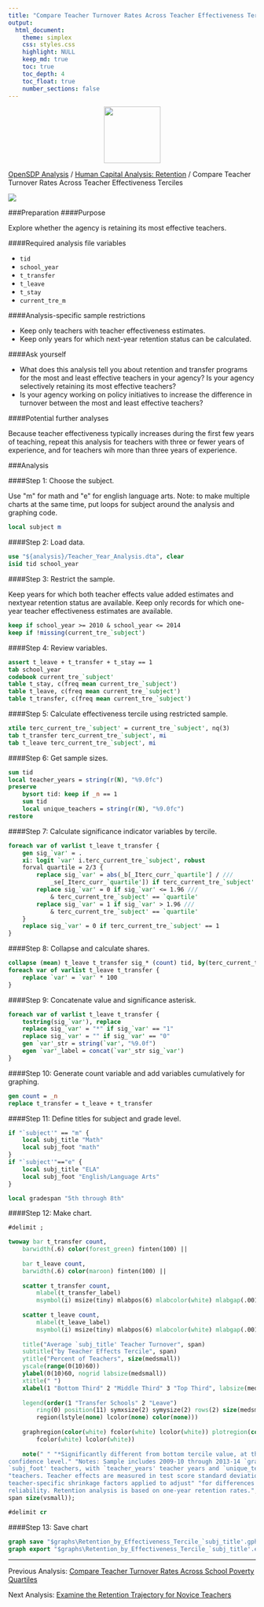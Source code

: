 ```yaml
---
title: "Compare Teacher Turnover Rates Across Teacher Effectiveness Terciles"
output: 
  html_document:
    theme: simplex
    css: styles.css
    highlight: NULL
    keep_md: true
    toc: true
    toc_depth: 4
    toc_float: true
    number_sections: false
---
```







<div class="navbar navbar-default navbar-fixed-top" id="logo">
<div class="container">
<img src="OpenSDP-Banner_crimson.jpg" style="display: block; margin: 0 auto; height: 115px;">
</div>
</div>

[OpenSDP Analysis](http://opensdp.github.io/analysis) / [Human Capital Analysis: Retention](Human_Capital_Analysis_Retention.html) / Compare Teacher Turnover Rates Across Teacher Effectiveness Terciles

![](Teacher_Turnover_by_Teacher_Effectiveness_Tercile.png)

###Preparation
####Purpose

Explore whether the agency is retaining its most effective teachers.

####Required analysis file variables

 - `tid`
 - `school_year`
 - `t_transfer`
 - `t_leave`
 - `t_stay`
 - `current_tre_m`


####Analysis-specific sample restrictions

 - Keep only teachers with teacher effectiveness estimates.
 - Keep only years for which next-year retention status can be calculated.


####Ask yourself

 - What does this analysis tell you about retention and transfer programs for the most and least effective teachers in your agency? Is your agency selectively retaining its most effective teachers?
 - Is your agency working on policy initiatives to increase the difference in turnover between the most and least effective teachers?


####Potential further analyses

Because teacher effectiveness typically increases during the first few years of teaching, repeat this analysis for teachers with three or fewer years of experience, and for teachers wih more than three years of experience.

###Analysis

####Step 1: Choose the subject.

Use "m" for math and "e" for english language arts. Note: to make multiple charts at the same time, put loops for subject around the analysis and graphing code.


```stata
local subject m
```

####Step 2: Load data.


```stata
use "${analysis}/Teacher_Year_Analysis.dta", clear
isid tid school_year
```


####Step 3: Restrict the sample.

Keep years for which both teacher effects value added estimates and nextyear retention status are available. Keep only records for which one-year teacher effectiveness estimates are available.


```stata
keep if school_year >= 2010 & school_year <= 2014
keep if !missing(current_tre_`subject')
```


####Step 4: Review variables.


```stata
assert t_leave + t_transfer + t_stay == 1
tab school_year
codebook current_tre_`subject'
table t_stay, c(freq mean current_tre_`subject')
table t_leave, c(freq mean current_tre_`subject')
table t_transfer, c(freq mean current_tre_`subject')
```


####Step 5: Calculate effectiveness tercile using restricted sample.


```stata
xtile terc_current_tre_`subject' = current_tre_`subject', nq(3)
tab t_transfer terc_current_tre_`subject', mi
tab t_leave terc_current_tre_`subject', mi
```


####Step 6: Get sample sizes.


```stata
sum tid
local teacher_years = string(r(N), "%9.0fc")
preserve
	bysort tid: keep if _n == 1
	sum tid
	local unique_teachers = string(r(N), "%9.0fc")
restore
```


####Step 7: Calculate significance indicator variables by tercile.


```stata
foreach var of varlist t_leave t_transfer {
	gen sig_`var' = .
	xi: logit `var' i.terc_current_tre_`subject', robust
	forval quartile = 2/3 {
		replace sig_`var' = abs(_b[_Iterc_curr_`quartile'] / ///
			_se[_Iterc_curr_`quartile']) if terc_current_tre_`subject' == `quartile'
		replace sig_`var' = 0 if sig_`var' <= 1.96 ///
			& terc_current_tre_`subject' == `quartile'
		replace sig_`var' = 1 if sig_`var' > 1.96 ///
			& terc_current_tre_`subject' == `quartile'
	}
	replace sig_`var' = 0 if terc_current_tre_`subject' == 1
}
```


####Step 8: Collapse and calculate shares.


```stata
collapse (mean) t_leave t_transfer sig_* (count) tid, by(terc_current_tre_`subject')
foreach var of varlist t_leave t_transfer {
	replace `var' = `var' * 100
}
```


####Step 9: Concatenate value and significance asterisk.


```stata
foreach var of varlist t_leave t_transfer {
	tostring(sig_`var'), replace
	replace sig_`var' = "*" if sig_`var' == "1"
	replace sig_`var' = "" if sig_`var' == "0"
	gen `var'_str = string(`var', "%9.0f")
	egen `var'_label = concat(`var'_str sig_`var')
}
```


####Step 10: Generate count variable and add variables cumulatively for graphing.


```stata
gen count = _n
replace t_transfer = t_leave + t_transfer
```


####Step 11: Define titles for subject and grade level.


```stata
if "`subject'" == "m" { 
	local subj_title "Math" 
	local subj_foot "math" 
}
if "`subject'"=="e" {
	local subj_title "ELA"
	local subj_foot "English/Language Arts"
}

local gradespan "5th through 8th"
```


####Step 12: Make chart.


```stata
#delimit ;

twoway bar t_transfer count,
	barwidth(.6) color(forest_green) finten(100) ||
	
	bar t_leave count,
	barwidth(.6) color(maroon) finten(100) ||
	
	scatter t_transfer count,
		mlabel(t_transfer_label) 
		msymbol(i) msize(tiny) mlabpos(6) mlabcolor(white) mlabgap(.001) ||
		
	scatter t_leave count,
		mlabel(t_leave_label) 
		msymbol(i) msize(tiny) mlabpos(6) mlabcolor(white) mlabgap(.001) ||,
		
	title("Average `subj_title' Teacher Turnover", span)
	subtitle("by Teacher Effects Tercile", span)  
	ytitle("Percent of Teachers", size(medsmall)) 
	yscale(range(0(10)60)) 
	ylabel(0(10)60, nogrid labsize(medsmall)) 
	xtitle(" ")
	xlabel(1 "Bottom Third" 2 "Middle Third" 3 "Top Third", labsize(medsmall))
	
	legend(order(1 "Transfer Schools" 2 "Leave")
		ring(0) position(11) symxsize(2) symysize(2) rows(2) size(medsmall) 
		region(lstyle(none) lcolor(none) color(none)))
		
	graphregion(color(white) fcolor(white) lcolor(white)) plotregion(color(white) 
		fcolor(white) lcolor(white))
	
	note(" " "*Significantly different from bottom tercile value, at the 95 percent 
confidence level." "Notes: Sample includes 2009-10 through 2013-14 `gradespan' grade
`subj_foot' teachers, with `teacher_years' teacher years and `unique_teachers' unique"
"teachers. Teacher effects are measured in test score standard deviations, with
teacher-specific shrinkage factors applied to adjust" "for differences in sample
reliability. Retention analysis is based on one-year retention rates.", 
span size(vsmall));

#delimit cr
```


####Step 13: Save chart


```stata
graph save "$graphs\Retention_by_Effectiveness_Tercile_`subj_title'.gph", replace
graph export "$graphs\Retention_by_Effectiveness_Tercile_`subj_title'.emf", replace
```



---

Previous Analysis: [Compare Teacher Turnover Rates Across School Poverty Quartiles](Teacher_Turnover_by_School_Poverty_Quartlie.html)

Next Analysis: [Examine the Retention Trajectory for Novice Teachers](Novice_Teacher_Retention_Trajectory.html)

